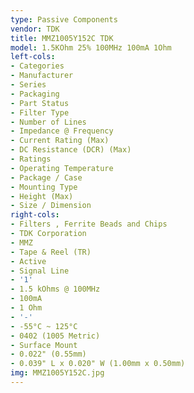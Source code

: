 ```yaml
---
type: Passive Components
vendor: TDK
title: MMZ1005Y152C TDK
model: 1.5KOhm 25% 100MHz 100mA 1Ohm
left-cols:
- Categories
- Manufacturer
- Series
- Packaging 
- Part Status
- Filter Type
- Number of Lines
- Impedance @ Frequency
- Current Rating (Max)
- DC Resistance (DCR) (Max)
- Ratings
- Operating Temperature
- Package / Case
- Mounting Type
- Height (Max)
- Size / Dimension
right-cols:
- Filters , Ferrite Beads and Chips
- TDK Corporation
- MMZ
- Tape & Reel (TR) 
- Active
- Signal Line
- '1'
- 1.5 kOhms @ 100MHz
- 100mA
- 1 Ohm
- '-'
- -55°C ~ 125°C
- 0402 (1005 Metric)
- Surface Mount
- 0.022" (0.55mm)
- 0.039" L x 0.020" W (1.00mm x 0.50mm)
img: MMZ1005Y152C.jpg
---
```

